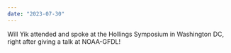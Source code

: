 ```yaml
---
date: "2023-07-30"
---
```

Will Yik attended and spoke at the Hollings Symposium in Washington DC, right after giving a talk at NOAA-GFDL! 

